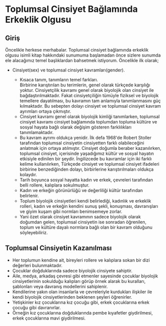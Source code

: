 # Toplumsal Cinsiyet Bağlamında Erkeklik Olgusu

## Giriş

Öncelikle herkese merhabalar. Toplumsal cinsiyet bağlamında erkeklik olgusu isimli kitap hakkındaki sunumuma başlamadan önce sizlere sunumda ele alacağımız temel başlıklardan bahsetmek istiyorum. Öncelikle ilk olarak;

  - Cinsiyet(sex) ve toplumsal cinsiyet kavramları(gender).

    - Kısaca tanım, tanımların temel farkları.  
        Birbirine karıştırılan bu terimlerin, genel olarak türkçede karşılığı yoktur. Cinsiyetçilik kavramı genel olarak biyolojik olan cinsiyet ile bağdaştırılmaktadır. Fakat cinsiyetçiliğin tümüyle fiziksel ve biyolojik temellere dayatılması, bu kavramın tam anlamıyla tanımlanmasını güç kılmaktadır. Bu sebepten dolayı cinsiyet ve toplumsal cinsiyet kavram ayrımları ortaya çıkmıştır.
    - Cinsiyet kavramı genel olarak biyolojik kimliği tanımlarken, toplumsal cinsiyet kavramı cinsiyet bağlamında toplumdan topluma kültüre ve sosyal hayata bağlı olarak değişim gösteren farklılıkları tanımlamaktadır. 
    - Bu kavram ayrımı oldukça yenidir. İlk defa 1968'de Robert Stoller tarafından toplumsal cinsiyetin cinsiyetten farklı olabileceğini anlatmak için ortaya atılmıştır. Cinsiyet doğumla beraber kazanılırken, toplumsal cinsiyet, içerisinde yaşadığımız kültür ve sosyal hayatın etkisiyle edinilen bir şeydir. İngilizcede bu kavramlar için iki farklı kelime kullanılırken, Türkçede cinsiyet ve toplumsal cinsiyet ifadeleri birbirine benzediğinden dolayı, birbirlerine karıştırılmaları oldukça kolaydır. 
    - Tarih boyunca sosyal hayatta kadın ve erkek, çevreleri tarafından belli rollere, kalıplara sokulmuştur.  
    - Kadın ve erkeğin görünürlüğü ve değerliliği kültür tarafından belirlenir. 
    - Toplum biyolojik cinsiyetleri kendi belirlediği, kadınlık ve erkeklik rolleri, kadın ve erkeğin kendini sunuş şekli, konuşması, davranışları ve giyim kuşam gibi normları benimsemeye zorlar.
    - Yani özet olarak cinsiyet kavramının sadece biyolojik olarak doğumdan gelen, toplumsal cinsiyetin ise sonradan öğrenilen, toplum ve kültüre dayalı normlara bağlı olan bir kavram olduğunu söyleyebiliriz.

## Toplumsal Cinsiyetin Kazanılması

- Her toplumun kendine ait, bireyleri rollere ve kalıplara sokan bir dizi değerleri bulunmaktadır. 
- Çocuklar doğduklarında sadece biyolojik cinsiyete sahiptir.
- Aile, medya, arkadaş çevresi gibi etmenler sayesinde çocuklar biyolojik cinsiyetlerinin sokulduğu kalıpları görüp örnek alarak bu kuralları, şablonları veya davranış modellerini sahiplenir. 
- Kendilerine yakın olan insanlarla ve çevreleriyle kurdukları ilişkiler ile kendi biyolojik cinsiyetlerinden beklenen şeyleri öğrenirler. 
- Yetişkinler kız çocuklarına kız çocuğu gibi, erkek çocuklarına erkek çocuğu gibi davranırlar. 
- Örneğin kız çocuklarına doğduklarında pembe kıyafetler giydirilmesi, erkek çocuklarına mavi giydirilmesi. 
